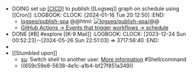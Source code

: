 - DOING set up [[CICD]]([[GitHub/Action]]) to publish [[Logseq]] graph on schedule using [[Cron]]
  :LOGBOOK:
  CLOCK: [2024-01-16 Tue 20:12:50]
  :END:
	- [logseq/publish-spa](https://github.com/logseq/publish-spa)
	  @@html: <a href="https://github.com/logseq/publish-spa/"><img src="https://github-readme-stats-astronomer.vercel.app/api/pin/?username=logseq&repo=publish-spa&theme=tokyonight" alt="logseq/publish-spa/"/></a>@@
	- [GitHub Actions -> Events that trigger workflows -> schedule](https://docs.github.com/en/actions/using-workflows/events-that-trigger-workflows#schedule)
- DONE [#B] #explore [[K-9 Mail]]
  :LOGBOOK:
  CLOCK: [2023-12-24 Sun 00:52:23]--[2024-05-26 Sun 22:51:03] =>  3717:58:40
  :END:
-
- [[Stumbled upon]]
	- [su](https://command-not-found.com/su): Switch shell to another user. [More information](https://manned.org/su) #Shell/command
	- ((659c59e8-5638-4e1c-a1b4-bf27f851a349))